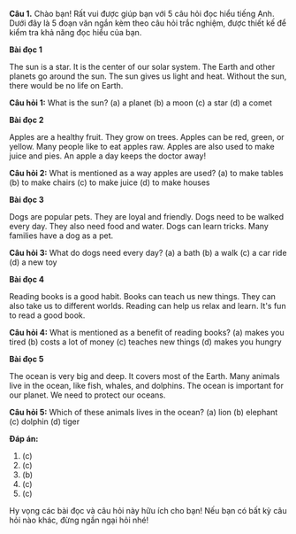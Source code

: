 **Câu 1.** Chào bạn! Rất vui được giúp bạn với 5 câu hỏi đọc hiểu tiếng Anh. Dưới đây là 5 đoạn văn ngắn kèm theo câu hỏi trắc nghiệm, được thiết kế để kiểm tra khả năng đọc hiểu của bạn.

**Bài đọc 1**

The sun is a star. It is the center of our solar system.  The Earth and other planets go around the sun. The sun gives us light and heat. Without the sun, there would be no life on Earth.

**Câu hỏi 1:** What is the sun?
(a) a planet
(b) a moon
(c) a star
(d) a comet

**Bài đọc 2**

Apples are a healthy fruit. They grow on trees. Apples can be red, green, or yellow.  Many people like to eat apples raw. Apples are also used to make juice and pies. An apple a day keeps the doctor away!

**Câu hỏi 2:** What is mentioned as a way apples are used?
(a) to make tables
(b) to make chairs
(c) to make juice
(d) to make houses

**Bài đọc 3**

Dogs are popular pets. They are loyal and friendly. Dogs need to be walked every day. They also need food and water. Dogs can learn tricks.  Many families have a dog as a pet.

**Câu hỏi 3:** What do dogs need every day?
(a) a bath
(b) a walk
(c) a car ride
(d) a new toy

**Bài đọc 4**

Reading books is a good habit. Books can teach us new things.  They can also take us to different worlds.  Reading can help us relax and learn.  It's fun to read a good book.

**Câu hỏi 4:** What is mentioned as a benefit of reading books?
(a) makes you tired
(b) costs a lot of money
(c) teaches new things
(d) makes you hungry

**Bài đọc 5**

The ocean is very big and deep. It covers most of the Earth.  Many animals live in the ocean, like fish, whales, and dolphins.  The ocean is important for our planet. We need to protect our oceans.

**Câu hỏi 5:** Which of these animals lives in the ocean?
(a) lion
(b) elephant
(c) dolphin
(d) tiger

**Đáp án:**

1. (c)
2. (c)
3. (b)
4. (c)
5. (c)

Hy vọng các bài đọc và câu hỏi này hữu ích cho bạn! Nếu bạn có bất kỳ câu hỏi nào khác, đừng ngần ngại hỏi nhé!